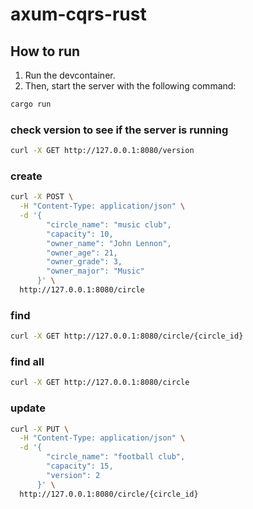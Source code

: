 # axum-cqrs-rust

## How to run
1. Run the devcontainer.
2. Then, start the server with the following command:

```bash
cargo run
```

### check version to see if the server is running
```bash
curl -X GET http://127.0.0.1:8080/version
``` 

### create 
```bash
curl -X POST \
  -H "Content-Type: application/json" \
  -d '{
        "circle_name": "music club",
        "capacity": 10,
        "owner_name": "John Lennon",
        "owner_age": 21,
        "owner_grade": 3,
        "owner_major": "Music"
      }' \
  http://127.0.0.1:8080/circle
```

### find
```bash
curl -X GET http://127.0.0.1:8080/circle/{circle_id}
``` 

### find all
```bash 
curl -X GET http://127.0.0.1:8080/circle
```

### update
```bash
curl -X PUT \
  -H "Content-Type: application/json" \
  -d '{
        "circle_name": "football club",
        "capacity": 15,
        "version": 2
      }' \
  http://127.0.0.1:8080/circle/{circle_id}
```

